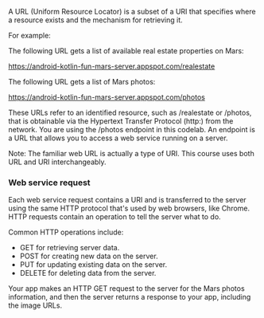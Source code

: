 A URL (Uniform Resource Locator) is a subset of a URI that specifies where a resource exists and the mechanism for
retrieving it.

For example:

The following URL gets a list of available real estate properties on Mars:

https://android-kotlin-fun-mars-server.appspot.com/realestate

The following URL gets a list of Mars photos:

https://android-kotlin-fun-mars-server.appspot.com/photos

These URLs refer to an identified resource, such as /realestate or /photos, that is obtainable via the Hypertext
Transfer Protocol (http:) from the network. You are using the /photos endpoint in this codelab. An endpoint is a URL
that allows you to access a web service running on a server.

Note: The familiar web URL is actually a type of URI. This course uses both URL and URI interchangeably.

### Web service request
Each web service request contains a URI and is transferred to the server using the same HTTP protocol that's used by web
browsers, like Chrome. HTTP requests contain an operation to tell the server what to do.

Common HTTP operations include:

- GET for retrieving server data.
- POST for creating new data on the server.
- PUT for updating existing data on the server.
- DELETE for deleting data from the server.

Your app makes an HTTP GET request to the server for the Mars photos information, and then the server returns a response
to your app, including the image URLs.